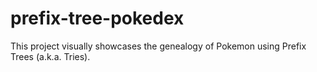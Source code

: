 # prefix-tree-pokedex

This project visually showcases the genealogy of Pokemon using Prefix Trees (a.k.a. Tries). 
